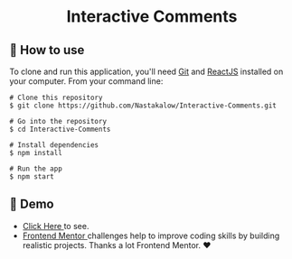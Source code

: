 <h1 align="center">Interactive Comments</h1>

## :book: How to use

To clone and run this application, you'll need [Git](https://git-scm.com/downloads) and [ReactJS](https://reactjs.org/docs/getting-started.html) installed on your computer. From your command line:

```
# Clone this repository
$ git clone https://github.com/Nastakalow/Interactive-Comments.git

# Go into the repository
$ cd Interactive-Comments

# Install dependencies
$ npm install

# Run the app
$ npm start
```

## :link: Demo

- <a target="_blank" href="https://interactive-comments-deploy.netlify.app/"> Click Here </a> to see.
- <a target="_blank" href="https://www.frontendmentor.io/home"> Frontend Mentor </a> challenges help to improve coding skills by building realistic projects. Thanks a lot Frontend Mentor. ❤
